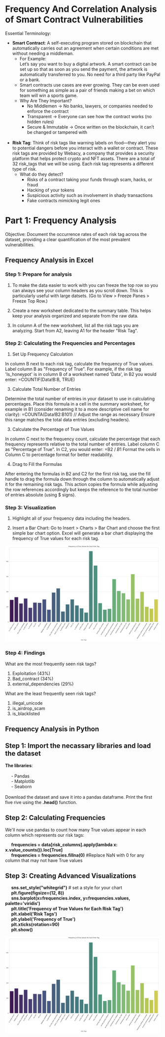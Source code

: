 <h1> Frequency And Correlation Analysis of Smart Contract Vulnerabilities </h1>

Essential Terminology:
- __Smart Contract__: A self-executing program  stored on blockchain that automatically carries out an agreement when certain conditions are met without needing a middleman. <br>
  - For Example: <br>
    Let’s say you want to buy a digital artwork. A smart contract can be set up so that as soon as you send the payment, the artwork is automatically transferred to you. No need for a 
    third party like PayPal or a bank.
  - Smart contracts use cases are ever growing. They can be even used for something as simple as a pair of friends making a bet on which team will win a sports game.
   - Why Are They Important? <br>
     - No Middlemen → No banks, lawyers, or companies needed to enforce the contract
     - Transparent → Everyone can see how the contract works (no hidden rules)
     - Secure & Immutable → Once written on the blockchain, it can’t be changed or tampered with
  <br>
- __Risk Tag__: Think of risk tags like warning labels on food—they alert you to potential dangers before you interact with a wallet or contract. These risk tags are provided by Webacy, a company that provides a security platform that helps protect crypto and NFT assets. There are a total of 32 risk_tags that we will be using. Each risk tag represents a different type of risk.
  - What do they detect?
    - Risks of a contract taking your funds through scam, hacks, or fraud
    - Hacking of your tokens
    - Suspicious activity such as involvement in shady transactions
    - Fake contracts mimicking legit ones

<h1> Part 1: Frequency Analysis </h1>

Objective: Document the occurrence rates of each risk tag across the dataset, providing a clear quantification of the most prevalent vulnerabilities. <br>

<h2> Frequency Analysis in Excel </h2>

<h3> Step 1: Prepare for analysis </h3>

1. To make the data easier to work with you can freeze the top row so you can always see your column headers as you scroll down. This is particularly useful with large datsets. (Go to View > Freeze Panes > Freeze Top Row.)
   
2. Create a new worksheet dedicated to the summary table. This helps keep your analysis organized and separate from the raw data.

3. In column A of the new worksheet, list all the risk tags you are analyzing. Start from A2, leaving A1 for the header "Risk Tag".

<h3> Step 2: Calculating the Frequencies and Percentages </h3>

1. Set Up Frequency Calculation
   
In column B next to each risk tag, calculate the frequency of True values.
Label column B as "Frequency of True".
For example, if the risk tag 'Is_honeypot' is in column B of a worksheet named 'Data', in B2 you would enter:
=COUNTIF(Data!B:B, TRUE)

3. Calculate Total Number of Entries

Determine the total number of entries in your dataset to use in calculating percentages.
Place this formula in a cell in the summary worksheet, for example in B1 (consider renaming it to a more descriptive cell name for clarity):
=COUNTA(Data!B2:B101) // Adjust the range as necessary
Ensure this range matches the total data entries (excluding headers).

3. Calculate the Percentage of True Values

In column C next to the frequency count, calculate the percentage that each frequency represents relative to the total number of entries.
Label column C as "Percentage of True".
In C2, you would enter:
=B2 / $B$1
Format the cells in Column C to percentage format for better readability.

4. Drag to Fill the Formulas

After entering the formulas in B2 and C2 for the first risk tag, use the fill handle to drag the formula down through the column to automatically adjust it for the remaining risk tags.
This action copies the formula while adjusting the row references accordingly but keeps the reference to the total number of entries absolute (using $ signs).

<h3> Step 3: Visualization </h3>

1. Highlight all of your frequency data including the headers.

2. Insert a Bar Chart: Go to Insert > Charts > Bar Chart and choose the first simple bar chart option. Excel will generate a bar chart displaying the frequency of True values for each risk tag.

![image alt](Checkpoint_Images/Bar_Graph_Python.png)

<h3> Step 4: Findings </h3>

What are the most frequently seen risk tags? <br>
1. Exploitation (43%)
2. Bad_contract (34%)
3. external_dependencies (29%)

What are the least frequently seen risk tags? <br>
1. illegal_unicode
2. is_airdrop_scam
3. is_blacklisted

<h2> Frequency Analysis in Python </h2>

<h2> Step 1: Import the necassary libraries and load the dataset </h2>

__The libraries__: <br>
<br>
  &nbsp;&nbsp;&nbsp;&nbsp; - Pandas <br>
  &nbsp;&nbsp;&nbsp;&nbsp; - Matplotlib <br>
  &nbsp;&nbsp;&nbsp;&nbsp; - Seaborn <br>
  <br>
  Download the dataset and save it into a pandas dataframe. Print the first five rive using the __.head()__ function.

<h2> Step 2: Calculating Frequencies </h2>

We'll now use pandas to count how many True values appear in each column which represents our risk tags: <br>

&nbsp;&nbsp;&nbsp;&nbsp; __frequencies = data[risk_columns].apply(lambda x: x.value_counts()).loc[True]__ <br>
&nbsp;&nbsp;&nbsp;&nbsp; __frequencies = frequencies.fillna(0)__ #Replace NaN with 0 for any column that may not have True values <br>

<h2> Step 3: Creating Advanced Visualizations </h2>

&nbsp;&nbsp;&nbsp;&nbsp; __sns.set_style("whitegrid")__ # set a style for your chart <br>
&nbsp;&nbsp;&nbsp;&nbsp; __plt.figure(figsize=(12, 8))__ <br>
&nbsp;&nbsp;&nbsp;&nbsp; __sns.barplot(x=frequencies.index, y=frequencies.values, palette='viridis')__ <br>
&nbsp;&nbsp;&nbsp;&nbsp; __plt.title('Frequency of True Values for Each Risk Tag')__ <br>
&nbsp;&nbsp;&nbsp;&nbsp; __plt.xlabel('Risk Tags')__ <br>
&nbsp;&nbsp;&nbsp;&nbsp; __plt.ylabel('Frequency of True')__ <br>
&nbsp;&nbsp;&nbsp;&nbsp; __plt.xticks(rotation=90)__ <br>
&nbsp;&nbsp;&nbsp;&nbsp; __plt.show()__ <br>

![image alt](Checkpoint_Images/Bar_Graph_Python.png)

